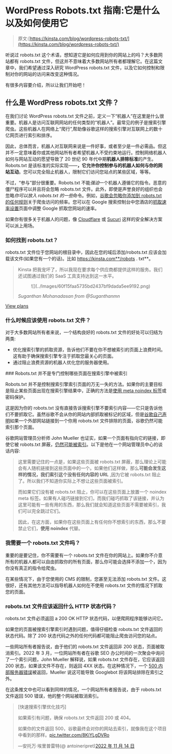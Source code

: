 # WordPress Robots.txt 指南:它是什么以及如何使用它

> 原文:[https://kinsta.com/blog/wordpress-robots-txt/](https://kinsta.com/blog/wordpress-robots-txt/)

听说过 robots.txt 这个术语，想知道它是如何应用到你的网站上的吗？大多数网站都有 robots.txt 文件，但这并不意味着大多数网站所有者都理解它。在这篇文章中，我们希望通过深入研究 WordPress robots.txt 文件，以及它如何控制和限制对你的网站的访问来改变这种情况。

 <kinsta-auto-toc heading="Table of Contents" exclude="last" list-style="arrow" selector="h2" count-number="-1">有很多内容要介绍，所以让我们开始吧！

## 什么是 WordPress robots.txt 文件？

在我们讨论 WordPress robots.txt 文件之前，定义一下“机器人”在这里是什么很重要。机器人是访问互联网网站的任何类型的“机器人”。最常见的例子是搜索引擎爬虫。这些机器人在网络上“爬行”,帮助像谷歌这样的搜索引擎对互联网上的数十亿网页进行索引和排序。

因此，总体而言，机器人对互联网来说是一件好事，或者至少是一件必需品。但这并不一定意味着你或其他网站所有者希望机器人不受约束地运行。控制网络机器人如何与网站互动的愿望导致了 20 世纪 90 年代中期**机器人排除标准**的产生。Robots.txt 是该标准的实际实现——**，它允许你控制参与的机器人如何与你的网站互动**。您可以完全阻止机器人，限制它们访问您站点的某些区域，等等。

不过，“参与”部分很重要。Robots.txt 不能*强迫*一个机器人遵循它的指令。恶意的僵尸程序可以并且将会忽略 robots.txt 文件。此外，即使是声誉良好的组织也会忽略*你可以放入 robots.txt 的一些*命令。例如，[谷歌会忽略你添加到 robots.txt 的任何规则](https://developers.google.com/search/blog/2019/07/a-note-on-unsupported-rules-in-robotstxt#:~:text=In%20particular%2C%20we%20focused%20on%20rules%20unsupported%20by%20the%20internet%20draft%2C%20such%20as%20crawl%2Ddelay%2C%20nofollow%2C%20and%20noindex)关于爬虫访问的频率。您可以在 Google 搜索控制台中您酒店的[抓取速率设置](https://www.google.com/webmasters/tools/settings)页面中调整 Google 抓取您网站的速率。

如果你有很多关于机器人的问题，像 [Cloudflare](https://kinsta.com/topic/cloudflare/) 或 [Sucuri](https://sucuri.net/) 这样的安全解决方案可以派上用场。

### 如何找到 robots.txt？

robots.txt 文件位于您网站的根目录中，因此在您的域后添加/robots.txt 应该会加载该文件(如果您有一个的话)。比如 https://kinsta.com**/robots . txt**。

<link rel="stylesheet" href="https://kinsta.com/wp-content/themes/kinsta/dist/components/ctas/cta-mini.css?ver=2e932b8aba3918bfb818">

<aside class="sidebar-cta">

> Kinsta 把我宠坏了，所以我现在要求每个供应商都提供这样的服务。我们还试图通过我们的 SaaS 工具支持达到这一水平。
> 
> <footer class="wp-block-kinsta-client-quote__footer">
> 
> <figure class="wp-block-kinsta-client-quote__avatar">![](../Images/60f15faa5735bd2437bf9dada5ee9192.png)</figure>
> 
> <cite class="wp-block-kinsta-client-quote__cite">Suganthan Mohanadasan from @Suganthanmn</cite></footer>

[View plans](https://kinsta.com/plans/)</aside>

### 什么时候应该使用 robots.txt 文件？

对于大多数网站所有者来说，一个结构良好的 robots.txt 文件的好处可以归结为两类:

*   优化搜索引擎的抓取资源，告诉他们不要在你不想被索引的页面上浪费时间。这有助于确保搜索引擎专注于抓取您最关心的页面。
*   通过阻止浪费资源的机器人优化您的服务器使用。

 <kinsta-advanced-cta language="en_US" type-int-post="14044" type-int-position="0">### Robots.txt 并不是专门控制哪些页面在搜索引擎中被索引

Robots.txt 并不是控制搜索引擎索引页面的万无一失的方法。如果你的主要目标是阻止某些页面出现在搜索引擎结果中，正确的方法是[使用 meta noindex 标签](https://support.google.com/webmasters/answer/93710?hl=en)或密码保护。

这是因为你的 robots.txt 没有直接告诉搜索引擎不要索引内容——它只是告诉他们不要抓取它。虽然谷歌不会从你的网站内部抓取被标记的区域，但是[谷歌自己声明](https://developers.google.com/search/docs/crawling-indexing/robots/intro#:~:text=If%20other%20pages%20point%20to%20your%20page%20with%20descriptive%20text%2C%20Google%20could%20still%20index%20the%20URL%20without%20visiting%20the%20page.%20If%20you%20want%20to%20block%20your%20page%20from%20search%20results%2C%20use%20another%20method%20such%20as%20password%20protection%20or%20noindex.)如果一个外部网站链接到一个你用 robots.txt 文件排除的页面，谷歌仍然可能索引那个页面。

谷歌网站管理员分析师 John Mueller 也证实，如果一个页面有指向它的链接，即使它被 robots.txt 屏蔽，[仍然可能被索引](https://www.searchenginejournal.com/google-pages-blocked-robots-txt-will-get-indexed-theyre-linked/255911/)。以下是他在一个网站管理员中心的谈话内容:

> 这里需要记住的一点是，如果这些页面被 robots.txt 屏蔽，那么理论上可能会有人随机链接到这些页面中的一个。如果他们这样做，那么**可能会发生这样的情况，我们索引这个没有任何内容的 URL** ,因为它被 robots.txt 阻止了。所以我们不知道你实际上不想让这些页面被索引。
> 
> 而如果它们没有被 robots.txt 阻止，你可以在这些页面上放置一个 noindex meta 标签。如果有人碰巧链接到它们，而我们碰巧抓取了该链接，并认为这里可能有一些有用的东西，那么我们就会知道这些页面不需要被索引，我们可以完全跳过它们。
> 
> 因此，在这方面，如果你在这些页面上有任何你不想索引的东西，那么不要禁止它们，**使用 noindex** 代替。

### 我需要一个 robots.txt 文件吗？

重要的是要记住，你不需要有一个 robots.txt 文件在你的网站上。如果你不介意所有的机器人都可以自由抓取你的所有页面，那么你可能会选择不添加一个，因为你没有真正的指令给爬虫。

在某些情况下，由于您使用的 CMS 的限制，您甚至无法添加 robots.txt 文件。这很好，还有其他方法可以指导机器人如何在不使用 robots.txt 文件的情况下抓取您的页面。

### robots.txt 文件应该返回什么 HTTP 状态代码？

robots.txt 文件必须返回 a 200 OK HTTP 状态代码，以便爬网程序能够访问它。

如果您的页面被搜索引擎索引时遇到问题，值得仔细检查 robots.txt 文件返回的状态代码。除了 200 状态代码之外的任何代码都可能阻止爬虫访问您的站点。

一些网站所有者报告说，由于他们的 robots.txt 文件返回非 200 状态，页面被取消索引。2022 年 3 月，一位网站所有者在谷歌 SEO 办公时间的一次聚会中询问了一个索引问题，John Mueller 解释说，如果 robots.txt 文件存在，它应该返回 200 状态，如果该文件不存在，则返回 4XX 状态。在这种情况下，一个 [500 内部服务器错误](https://kinsta.com/blog/500-internal-server-error/)被返回，Mueller 说这可能导致 Googlebot 将该网站排除在索引之外。

在这条推文中也可以看到同样的情况，一个网站所有者报告说，由于 robots.txt 文件返回 500 错误，他的整个网站被取消索引。

> [快速搜索引擎优化技巧]
> 
> 如果索引有问题，确保 robots.txt 文件返回 200 或 404。
> 
> 如果你的文件返回 500，谷歌最终会对你的网站去索引，就像我在这个项目中看到的那样。[pic.twitter.com/8KiYLgDVRo](https://t.co/8KiYLgDVRo)
> 
> —安托万·埃里普雷特(@ antoineripret)[2022 年 11 月 14 日](https://twitter.com/antoineripret/status/1592132455523581954?ref_src=twsrc%5Etfw)</kinsta-advanced-cta></kinsta-auto-toc>